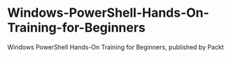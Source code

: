 # Windows-PowerShell-Hands-On-Training-for-Beginners
Windows PowerShell Hands-On Training for Beginners, published by Packt
